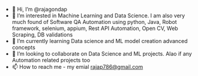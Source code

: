 - 👋 Hi, I’m @rajagondap
- 👀 I’m interested in Machine Learning and Data Science. I am also very much found of Software QA Automation using python, Java, Robot framework, selenium, appium, Rest API Automation, Open CV, Web Scraping, DB validations
- 🌱 I’m currently learning Data science and ML model creation advanced concepts
- 💞️ I’m looking to collaborate on Data Science and ML projects. Alao if any Automation related projects too
- 📫 How to reach me - my emial rajap786@gmail.com

<!---
rajagondap/rajagondap is a ✨ special ✨ repository because its `README.md` (this file) appears on your GitHub profile.
You can click the Preview link to take a look at your changes.
--->
